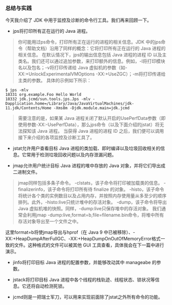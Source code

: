 ### 总结与实践
今天我介绍了 JDK 中用于监控及诊断的命令行工具。我们再来回顾一下。

- jps将打印所有正在运行的 Java 进程。
> 你可能用过ps命令，打印所有正在运行的进程的相关信息。JDK 中的jps命令（帮助文档）沿用了同样的概念：它将打印所有正在运行的 Java 进程的相关信息。
  在默认情况下，jps的输出信息包括 Java 进程的进程 ID 以及主类名。我们还可以通过追加参数，来打印额外的信息。例如，-l将打印模块名以及包名；-v将打印传递给 Java 虚拟机的参数（如-XX:+UnlockExperimentalVMOptions -XX:+UseZGC）；-m将打印传递给主类的参数。
  具体的示例如下所示：
  ```text
  $ jps -mlv
  18331 org.example.Foo Hello World
  18332 jdk.jcmd/sun.tools.jps.Jps -mlv -Dapplication.home=/Library/Java/JavaVirtualMachines/jdk-11.jdk/Contents/Home -Xms8m -Djdk.module.main=jdk.jcmd
```
> 需要注意的是，如果某 Java 进程关闭了默认开启的UsePerfData参数（即使用参数-XX:-UsePerfData），那么jps命令（以及下面介绍的jstat）将无法探知该 Java 进程。
当获得 Java 进程的进程 ID 之后，我们便可以调用接下来介绍的各项监控及诊断工具了。

- jstat允许用户查看目标 Java 进程的类加载、即时编译以及垃圾回收相关的信息。它常用于检测垃圾回收问题以及内存泄漏问题。


- jmap允许用户统计目标 Java 进程的堆中存放的 Java 对象，并将它们导出成二进制文件。
>jmap同样包括多条子命令。
 -clstats，该子命令将打印被加载类的信息。
 -finalizerinfo，该子命令将打印所有待 finalize 的对象。
 -histo，该子命令将统计各个类的实例数目以及占用内存，并按照内存使用量从多至少的顺序排列。此外，-histo:live只统计堆中的存活对象。
 -dump，该子命令将导出 Java 虚拟机堆的快照。同样，-dump:live只保存堆中的存活对象。
 我们通常会利用jmap -dump:live,format=b,file=filename.bin命令，将堆中所有存活对象导出至一个文件之中。
 
 这里format=b将使jmap导出与hprof（在 Java 9 中已被移除）、-XX:+HeapDumpAfterFullGC、-XX:+HeapDumpOnOutOfMemoryError格式一致的文件。这种格式的文件可以被其他 GUI 工具查看，具体我会在下一篇中进行演示。

- jinfo将打印目标 Java 进程的配置参数，并能够改动其中 manageabe 的参数。

- jstack将打印目标 Java 进程中各个线程的栈轨迹、线程状态、锁状况等信息。它还将自动检测死锁。

- jcmd则是一把瑞士军刀，可以用来实现前面除了jstat之外所有命令的功能。